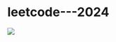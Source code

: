 # leetcode---2024

<img src="https://github.com/Pushpakumar02/leetcode-2024/blob/main/big-o-cheatsheet.pdf" />
